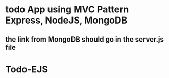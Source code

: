 # todo App using MVC Pattern Express, NodeJS, MongoDB

## the link from MongoDB should go in the server.js file
# Todo-EJS
